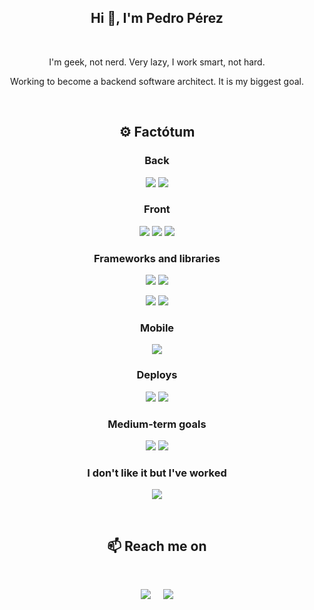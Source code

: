 <h2 align="center">Hi 👋, I'm Pedro Pérez</h1>
&nbsp;
<p align="center">I'm geek, not nerd. Very lazy, I work smart, not hard.</p>
<p align="center">Working to become a backend software architect. It is my biggest goal.</p>
<p>

&nbsp;
<h2  align="center">⚙ Factótum</h2>

<h3 align="center">Back </h3>
<p align="center">
<img src="https://img.shields.io/badge/go-%2300ADD8.svg?style=for-the-badge&logo=go&logoColor=white"/>
<img src="https://img.shields.io/badge/postgres-%23316192.svg?style=for-the-badge&logo=postgresql&logoColor=white"/>
</p>
<h3 align="center"> Front </h3>
<p align="center">
<img src="https://img.shields.io/badge/html5-%23E34F26.svg?style=for-the-badge&logo=html5&logoColor=white"/>
<img src="https://img.shields.io/badge/css3-%231572B6.svg?style=for-the-badge&logo=css3&logoColor=white"/>
<img src="https://img.shields.io/badge/typescript-%23323330.svg?style=for-the-badge&logo=typescript&logoColor=%2f74c0"/>
</p>
<h3 align="center"> Frameworks and libraries </h3>
<p align="center">
<img src="https://img.shields.io/badge/Vue-35495E?style=for-the-badge&logo=vuedotjs&logoColor=4FC08D"/>
<img src="https://img.shields.io/badge/tailwindcss-%2338B2AC.svg?style=for-the-badge&logo=tailwind-css&logoColor=white"/>
</p>
<p align="center">
<img src="https://img.shields.io/badge/Gin_Gonic-00ADD8?style=for-the-badge&logo=go&logoColor=white"/>
<img src="https://img.shields.io/badge/Golden_Hammer-00ADD8?style=for-the-badge&logo=go&logoColor=white"/>
</p>
<h3 align="center">Mobile</h3>
<p align="center">  
<img src="https://img.shields.io/badge/Tauri-24C8D8?style=for-the-badge&logo=tauri&logoColor=fff"/>
</p>
<h3 align="center"> Deploys </h3>
<p align="center">
<img src="https://img.shields.io/badge/Docker-0091e2?style=for-the-badge&logo=docker&logoColor=white"/>
<img src="https://img.shields.io/badge/Nginx-33914d?style=for-the-badge&logo=nginx&logoColor=white"/>
</p>
<h3 align="center">Medium-term goals</h3>
<p align="center">
<img src="https://img.shields.io/badge/rust-%23000000.svg?style=for-the-badge&logo=rust&logoColor=white"/>
<img src="https://img.shields.io/badge/python-3670A0?style=for-the-badge&logo=python&logoColor=ffdd54"/>
</p>
<h3 align="center"> I don't like it but I've worked </h3>
<p align="center">
<img src="https://img.shields.io/badge/PHP-8993be?style=for-the-badge&logo=php&logoColor=white"/>
</p>
&nbsp;
&nbsp;
<h2  align="center">📫 Reach me on</h2>
&nbsp;
<p align="center">
  <a target="_blank"href="https://www.linkedin.com/in/pedro-pérez-banda/"><img src="https://img.shields.io/badge/linkedin-%230077B5.svg?&style=for-the-badge&logo=linkedin&logoColor=white" /></a>&nbsp;&nbsp;&nbsp;&nbsp;
  <a href="mailto:hola@pedroperez.dev?subject=Hello%2Pedro!,%20From%20Github"><img src="https://img.shields.io/badge/email-%23D14836.svg?&style=for-the-badge&logo=gmail&logoColor=white" /></a>
</p>
